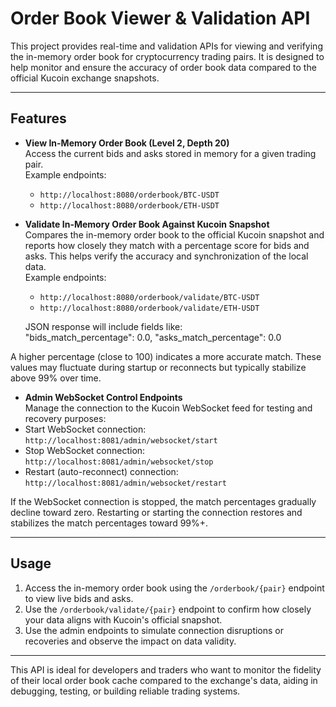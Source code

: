 # Order Book Viewer & Validation API

This project provides real-time and validation APIs for viewing and verifying the in-memory order book for cryptocurrency trading pairs. It is designed to help monitor and ensure the accuracy of order book data compared to the official Kucoin exchange snapshots.

---

## Features

- **View In-Memory Order Book (Level 2, Depth 20)**  
  Access the current bids and asks stored in memory for a given trading pair.  
  Example endpoints:  
  - `http://localhost:8080/orderbook/BTC-USDT`  
  - `http://localhost:8080/orderbook/ETH-USDT`

- **Validate In-Memory Order Book Against Kucoin Snapshot**  
  Compares the in-memory order book to the official Kucoin snapshot and reports how closely they match with a percentage score for bids and asks. This helps verify the accuracy and synchronization of the local data.  
  Example endpoints:  
  - `http://localhost:8080/orderbook/validate/BTC-USDT`  
  - `http://localhost:8080/orderbook/validate/ETH-USDT`  

  JSON response will include fields like:  
"bids_match_percentage": 0.0,
"asks_match_percentage": 0.0


A higher percentage (close to 100) indicates a more accurate match. These values may fluctuate during startup or reconnects but typically stabilize above 99% over time.

- **Admin WebSocket Control Endpoints**  
Manage the connection to the Kucoin WebSocket feed for testing and recovery purposes:  
- Start WebSocket connection: `http://localhost:8081/admin/websocket/start`  
- Stop WebSocket connection: `http://localhost:8081/admin/websocket/stop`  
- Restart (auto-reconnect) connection: `http://localhost:8081/admin/websocket/restart`

If the WebSocket connection is stopped, the match percentages gradually decline toward zero. Restarting or starting the connection restores and stabilizes the match percentages toward 99%+.

---

## Usage

1. Access the in-memory order book using the `/orderbook/{pair}` endpoint to view live bids and asks.  
2. Use the `/orderbook/validate/{pair}` endpoint to confirm how closely your data aligns with Kucoin's official snapshot.  
3. Use the admin endpoints to simulate connection disruptions or recoveries and observe the impact on data validity.

---

This API is ideal for developers and traders who want to monitor the fidelity of their local order book cache compared to the exchange's data, aiding in debugging, testing, or building reliable trading systems.
